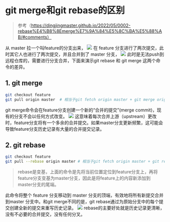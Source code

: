 # git merge和git rebase的区别
>参考（https://dingjingmaster.github.io/2022/05/0002-rebase%E4%B8%8Emerge%E7%9A%84%E5%8C%BA%E5%88%AB/#comments）

从 master 拉一个叫feature的分支出来，
![](https://img2023.cnblogs.com/blog/2229336/202302/2229336-20230212212632543-172414776.png)
在 feature 分支进行了两次提交，此时其它人也进行了两次提交，并且合并到了 master 分支，
![](https://img2023.cnblogs.com/blog/2229336/202302/2229336-20230212212639166-1738345736.png)
此时是无法push到远程仓库的，需要进行分支合并，下面来演示git rebase 和 git merge 这两个命令的差异。
## 1. git merge
```bash
git checkout feature
git pull origin master  # 相当于git fetch origin master + git merge origin/master feature
```
git merge命令会在feature分支创建一个新的“合并的提交”(merge commit)，现有的分支不会以任何方式改变。
![](https://img2023.cnblogs.com/blog/2229336/202302/2229336-20230212212646868-1901748053.png)
这意味着每次合并上游（upstream）更改时，feature分支将有一个多余的合并提交。如果master分支更新频繁，这可能会导致feature分支历史记录有大量的合并提交记录。
## 2. git rebase
```bash
git checkout feature
git pull --rebase origin master # 相当于git fetch origin master + git rebase master

```
> rebase是变基，上面的命令是先将当前位置定位到feature分支上，再将feature分支变基为master分支，因此是将feature上的内容新添加到master分支的尾端。

此命令将整个 feature 分支移动到 master 分支的顶端，有效地将所有新提交合并到master 分支中。和git merge不同的是，git rebase通过为原始分支中的每个提交创建全新的提交来重写历史记录。
![](https://img2023.cnblogs.com/blog/2229336/202302/2229336-20230212212655904-34195404.png)
rebase的主要好处就是历史记录更清晰，没有不必要的合并提交，没有任何分叉。
